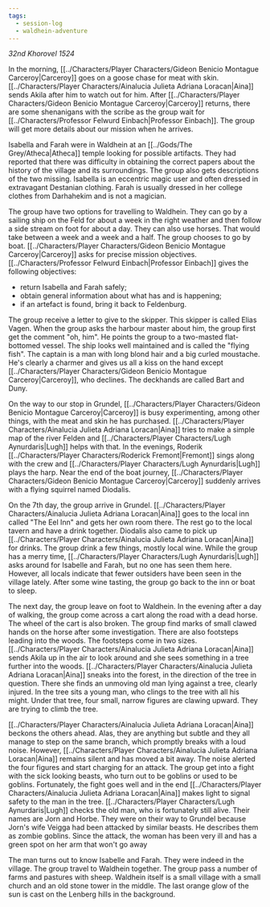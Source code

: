 ```yaml
---
tags:
  - session-log
  - waldhein-adventure
---
```

*32nd Khorovel 1524*

In the morning, [[../Characters/Player Characters/Gideon Benicio Montague Carceroy|Carceroy]] goes on a goose chase for meat with skin. [[../Characters/Player Characters/Ainalucia Julieta Adriana Loracan|Aina]] sends Akila after him to watch out for him. After [[../Characters/Player Characters/Gideon Benicio Montague Carceroy|Carceroy]] returns, there are some shenanigans with the scribe as the group wait for [[../Characters/Professor Felwurd Einbach|Professor Einbach]]. The group will get more details about our mission when he arrives.

Isabella and Farah were in Waldhein at an [[../Gods/The Grey/Atheca|Atheca]] temple looking for possible artifacts. They had reported that there was difficulty in obtaining the correct papers about the history of the village and its surroundings. The group also gets descriptions of the two missing. Isabella is an eccentric magic user and often dressed in extravagant Destanian clothing. Farah is usually dressed in her college clothes from Darhahekim and is not a magician.

The group have two options for travelling to Waldhein. They can go by a sailing ship on the Feld for about a week in the right weather and then follow a side stream on foot for about a day. They can also use horses. That would take between a week and a week and a half. The group chooses to go by boat. [[../Characters/Player Characters/Gideon Benicio Montague Carceroy|Carceroy]] asks for precise mission objectives. [[../Characters/Professor Felwurd Einbach|Professor Einbach]] gives the following objectives:
- return Isabella and Farah safely;
- obtain general information about what has and is happening;
- if an artefact is found, bring it back to Feldenburg.

The group receive a letter to give to the skipper. This skipper is called Elias Vagen. When the group asks the harbour master about him, the group first get the comment "oh, him". He points the group to a two-masted flat-bottomed vessel. The ship looks well maintained and is called the "flying fish". The captain is a man with long blond hair and a big curled moustache. He's clearly a charmer and gives us all a kiss on the hand except [[../Characters/Player Characters/Gideon Benicio Montague Carceroy|Carceroy]], who declines. The deckhands are called Bart and Duny.

On the way to our stop in Grundel, [[../Characters/Player Characters/Gideon Benicio Montague Carceroy|Carceroy]] is busy experimenting, among other things, with the meat and skin he has purchased. [[../Characters/Player Characters/Ainalucia Julieta Adriana Loracan|Aina]] tries to make a simple map of the river Felden and [[../Characters/Player Characters/Lugh Aynurdaris|Lugh]] helps with that. In the evenings, Roderik [[../Characters/Player Characters/Roderick Fremont|Fremont]] sings along with the crew and [[../Characters/Player Characters/Lugh Aynurdaris|Lugh]] plays the harp. Near the end of the boat journey, [[../Characters/Player Characters/Gideon Benicio Montague Carceroy|Carceroy]] suddenly arrives with a flying squirrel named Diodalis.

On the 7th day, the group arrive in Grundel. [[../Characters/Player Characters/Ainalucia Julieta Adriana Loracan|Aina]] goes to the local inn called "The Eel Inn" and gets her own room there. The rest go to the local tavern and have a drink together. Diodalis also came to pick up [[../Characters/Player Characters/Ainalucia Julieta Adriana Loracan|Aina]] for drinks. The group drink a few things, mostly local wine. While the group has a merry time, [[../Characters/Player Characters/Lugh Aynurdaris|Lugh]] asks around for Isabelle and Farah, but no one has seen them here. However, all locals indicate that fewer outsiders have been seen in the village lately. After some wine tasting, the group go back to the inn or boat to sleep.

The next day, the group leave on foot to Waldhein. In the evening after a day of walking, the group come across a cart along the road with a dead horse. The wheel of the cart is also broken. The group find marks of small clawed hands on the horse after some investigation. There are also footsteps leading into the woods. The footsteps come in two sizes. [[../Characters/Player Characters/Ainalucia Julieta Adriana Loracan|Aina]] sends Akila up in the air to look around and she sees something in a tree further into the woods. [[../Characters/Player Characters/Ainalucia Julieta Adriana Loracan|Aina]] sneaks into the forest, in the direction of the tree in question. There she finds an unmoving old man lying against a tree, clearly injured. In the tree sits a young man, who clings to the tree with all his might. Under that tree, four small, narrow figures are clawing upward. They are trying to climb the tree.

[[../Characters/Player Characters/Ainalucia Julieta Adriana Loracan|Aina]] beckons the others ahead. Alas, they are anything but subtle and they all manage to step on the same branch, which promptly breaks with a loud noise. However, [[../Characters/Player Characters/Ainalucia Julieta Adriana Loracan|Aina]] remains silent and has moved a bit away. The noise alerted the four figures and start charging for an attack. The group get into a fight with the sick looking beasts, who turn out to be goblins or used to be goblins. Fortunately, the fight goes well and in the end [[../Characters/Player Characters/Ainalucia Julieta Adriana Loracan|Aina]] makes light to signal safety to the man in the tree. [[../Characters/Player Characters/Lugh Aynurdaris|Lugh]] checks the old man, who is fortunately still alive. Their names are Jorn and Horbe. They were on their way to Grundel because Jorn's wife Veigga had been attacked by similar beasts. He describes them as zombie goblins. Since the attack, the woman has been very ill and has a green spot on her arm that won't go away

The man turns out to know Isabelle and Farah. They were indeed in the village. The group travel to Waldhein together. The group pass a number of farms and pastures with sheep. Waldhein itself is a small village with a small church and an old stone tower in the middle. The last orange glow of the sun is cast on the Lenberg hills in the background.